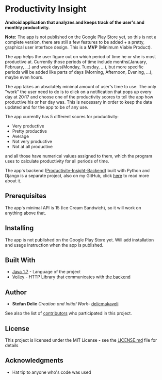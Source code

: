 # Productivity Insight

**Android application that analyzes and keeps track of the user's and monthly productivity.**

**Note:** The app is not published on the Google Play Store yet, so this is not a complete version, there are 
still a few features to be added + a pretty, graphical user interface design. This is a **MVP**
(Minimum Viable Product).

The app helps the user figure out on which period of time he or she is most productive at.
Currently those periods of time include months(January, February, ...)
and week days(Monday, Tuesday, ...), but more specific periods will be added like parts of days
(Morning, Afternoon, Evening, ...), maybe even hours.

The app takes an absolutely minimal amount of user's time to use. The only "work" the user need 
to do is to click on a notification that pops up every day at 20:17 and choose one of the productivity 
scores to tell the app how productive his or her day was. This is necessary in order to keep the data updated 
and for the app to be of any use.

The app currently has 5 different scores for productivity:
* Very productive
* Pretty productive
* Average
* Not very productive
* Not at all productive

and all those have numerical values assigned to them, which the program uses to calculate 
productivity for all periods of time.

The app's backend ([Productivity-Insight-Backend](https://github.com/delicmakaveli/Productivity-Insight-Backend)) built with Python and Django is a separate project, also on my GitHub, 
click [here](https://github.com/delicmakaveli/Productivity-Insight-Backend#productivity-insight-backend) to read more about it.

## Prerequisites

The app's minimal API is 15 (Ice Cream Sandwich), so it will work on anything above that.

## Installing

The app is not published on the Google Play Store yet. Will add installation and usage instruction when the app is published.

## Built With

* [Java 1.7](http://docs.oracle.com/javase/7/docs/api/) - Language of the project
* [Volley](https://github.com/google/volley) - HTTP Library that communicates with [the backend](https://github.com/delicmakaveli/Productivity-Insight-Backend)

## Author

* **Stefan Delic** _Creation and Initial Work_- [delicmakaveli](https://github.com/delicmakaveli)

See also the list of [contributors](https://github.com/delicmakaveli/Productivity-Insight/contributors) who participated in this project.

## License

This project is licensed under the MIT License - see the [LICENSE.md](https://github.com/delicmakaveli/Productivity-Insight/blob/master/LICENCE.md) file for details

## Acknowledgments

* Hat tip to anyone who's code was used

